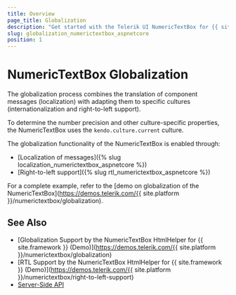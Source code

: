 ```yaml
---
title: Overview
page_title: Globalization
description: "Get started with the Telerik UI NumericTextBox for {{ site.framework }} and learn about the globalization options it supports."
slug: globalization_numerictextbox_aspnetcore
position: 1
---
```


# NumericTextBox Globalization

The globalization process combines the translation of component messages (localization) with adapting them to specific cultures (internationalization and right-to-left support).

To determine the number precision and other culture-specific properties, the NumericTextBox uses the `kendo.culture.current` culture.

The globalization functionality of the NumericTextBox is enabled through:
* [Localization of messages]({% slug localization_numerictextbox_aspnetcore %})
* [Right-to-left support]({% slug rtl_numerictextbox_aspnetcore %})

For a complete example, refer to the [demo on globalization of the NumericTextBox](https://demos.telerik.com/{{ site.platform }}/numerictextbox/globalization).

## See Also

* [Globalization Support by the NumericTextBox HtmlHelper for {{ site.framework }} (Demo)](https://demos.telerik.com/{{ site.platform }}/numerictextbox/globalization)
* [RTL Support by the NumericTextBox HtmlHelper for {{ site.framework }} (Demo)](https://demos.telerik.com/{{ site.platform }}/numerictextbox/right-to-left-support)
* [Server-Side API](/api/numerictextbox)
